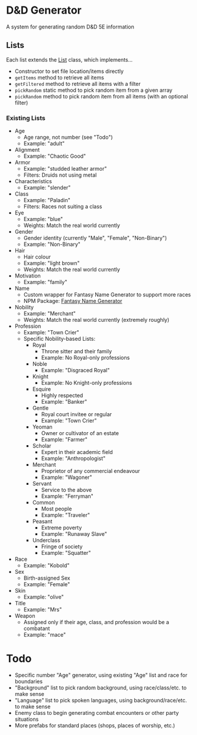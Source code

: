 # D&D Generator

A system for generating random D&D 5E information

## Lists

Each list extends the [List](/lib/List.ts) class, which implements...

-   Constructor to set file location/items directly
-   `getItems` method to retrieve all items
-   `getFiltered` method to retrieve all items with a filter
-   `pickRandom` static method to pick random item from a given array
-   `pickRandom` method to pick random item from all items (with an optional filter)

### Existing Lists

-   Age
    -   Age range, not number (see "Todo")
    -   Example: "adult"
-   Alignment
    -   Example: "Chaotic Good"
-   Armor
    -   Example: "studded leather armor"
    -   Filters: Druids not using metal
-   Characteristics
    -   Example: "slender"
-   Class
    -   Example: "Paladin"
    -   Filters: Races not suiting a class
-   Eye
    -   Example: "blue"
    -   Weights: Match the real world currently
-   Gender
    -   Gender identity (currently "Male", "Female", "Non-Binary")
    -   Example: "Non-Binary"
-   Hair
    -   Hair colour
    -   Example: "light brown"
    -   Weights: Match the real world currently
-   Motivation
    -   Example: "family"
-   Name
    -   Custom wrapper for Fantasy Name Generator to support more races
    -   NPM Package: [Fantasy Name Generator](https://www.npmjs.com/package/fantasy-name-generator)
-   Nobility
    -   Example: "Merchant"
    -   Weights: Match the real world currently (extremely roughly)
-   Profession
    -   Example: "Town Crier"
    -   Specific Nobility-based Lists:
        -   Royal
            -   Throne sitter and their family
            -   Example: No Royal-only professions
        -   Noble
            -   Example: "Disgraced Royal"
        -   Knight
            -   Example: No Knight-only professions
        -   Esquire
            -   Highly respected
            -   Example: "Banker"
        -   Gentle
            -   Royal court invitee or regular
            -   Example: "Town Crier"
        -   Yeoman
            -   Owner or cultivator of an estate
            -   Example: "Farmer"
        -   Scholar
            -   Expert in their academic field
            -   Example: "Anthropologist"
        -   Merchant
            -   Proprietor of any commercial endeavour
            -   Example: "Wagoner"
        -   Servant
            -   Service to the above
            -   Example: "Ferryman"
        -   Common
            -   Most people
            -   Example: "Traveler"
        -   Peasant
            -   Extreme poverty
            -   Example: "Runaway Slave"
        -   Underclass
            -   Fringe of society
            -   Example: "Squatter"
-   Race
    -   Example: "Kobold"
-   Sex
    -   Birth-assigned Sex
    -   Example: "Female"
-   Skin
    -   Example: "olive"
-   Title
    -   Example: "Mrs"
-   Weapon
    -   Assigned only if their age, class, and profession would be a combatant
    -   Example: "mace"

# Todo

-   Specific number "Age" generator, using existing "Age" list and race for boundaries
-   "Background" list to pick random background, using race/class/etc. to make sense
-   "Language" list to pick spoken languages, using background/race/etc. to make sense
-   Enemy class to begin generating combat encounters or other party situations
-   More prefabs for standard places (shops, places of worship, etc.)
